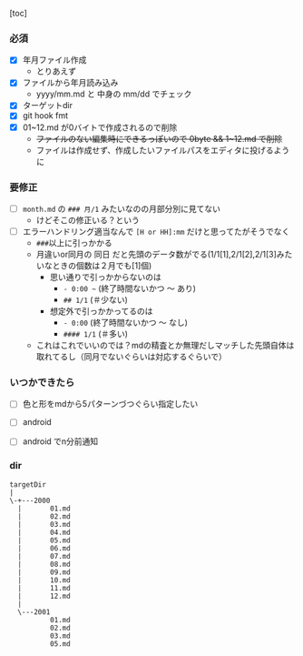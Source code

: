 [toc]

### 必須

- [x] 年月ファイル作成
  - とりあえず
- [x] ファイルから年月読み込み
  - yyyy/mm.md と 中身の mm/dd でチェック 
- [x] ターゲットdir
- [x] git hook fmt
- [x] 01~12.md が0バイトで作成されるので削除
  - ~~ファイルのない編集時にできるっぽいので 0byte && 1~12.md で削除~~
  - ファイルは作成せず、作成したいファイルパスをエディタに投げるように


### 要修正
- [ ] `month.md` の `### 月/1` みたいなのの月部分別に見てない
  - けどそこの修正いる？という
- [ ] エラーハンドリング適当なんで `[H or HH]:mm` だけと思ってたがそうでなく
  - `###`以上に引っかかる
  - 月違いor同月の 同日 だと先頭のデータ数がでる(1/1[1],2/1[2],2/1[3]みたいなときの個数は２月でも[1]個) 
    - 思い通りで引っかからないのは
      - `- 0:00 ~` (終了時間ないかつ ～ あり)
      - `## 1/1` (＃少ない)
    - 想定外で引っかかってるのは
      - `- 0:00` (終了時間ないかつ ～ なし)
      - `#### 1/1` (＃多い)
  - これはこれでいいのでは？mdの精査とか無理だしマッチした先頭自体は取れてるし（同月でないぐらいは対応するぐらいで）
    
### いつかできたら

- [ ] 色と形をmdから5パターンづつぐらい指定したい
- [ ] android
- [ ] android でn分前通知


### dir
```
targetDir
|
\-+---2000
  |       01.md
  |       02.md
  |       03.md
  |       04.md
  |       05.md
  |       06.md
  |       07.md
  |       08.md
  |       09.md
  |       10.md
  |       11.md
  |       12.md
  |
  \---2001
          01.md
          02.md
          03.md
          05.md
```



